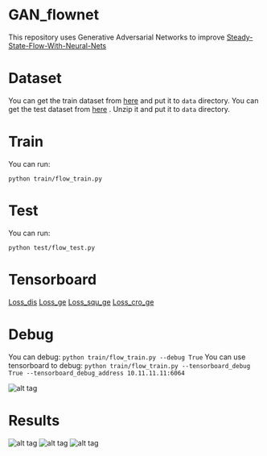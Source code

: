 # GAN_flownet

This repository uses Generative Adversarial Networks to improve [Steady-State-Flow-With-Neural-Nets](https://github.com/loliverhennigh/Steady-State-Flow-With-Neural-Nets)

# Dataset
You can get the train dataset from [here](https://drive.google.com/file/d/0BzsbU65NgrSuZDBMOW93OWpsMHM/view?usp=sharing) and put it to `data` directory. You can get the test dataset from [here](https://drive.google.com/file/d/0BzsbU65NgrSuR2NRRjBRMDVHaDQ/view?usp=sharing) . Unzip it and put it to `data` directory. 
# Train
You can run:
```Shell
python train/flow_train.py
```

# Test 
You can run:
```Shell
python test/flow_test.py
```

# Tensorboard
[Loss_dis](https://github.com/jiazhaozhu/GAN_flownet/blob/master/checkpoints/Loss_dis.jpg)
[Loss_ge](https://github.com/jiazhaozhu/GAN_flownet/blob/master/checkpoints/Loss_ge.jpg)
[Loss_squ_ge](https://github.com/jiazhaozhu/GAN_flownet/blob/master/checkpoints/Loss_squ_ge.jpg)
[Loss_cro_ge](https://github.com/jiazhaozhu/GAN_flownet/blob/master/checkpoints/Loss_cro_ge.jpg)

# Debug
You can debug:
`python train/flow_train.py --debug True`
You can use tensorboard to debug:
`python train/flow_train.py --tensorboard_debug True --tensorboard_debug_address 10.11.11.11:6064`

![alt tag](https://github.com/jiazhaozhu/GAN_flownet/blob/master/checkpoints/tensorboard_debug.jpg)

# Results

![alt tag](https://github.com/jiazhaozhu/GAN_flownet/blob/master/test/sample_1.png)
![alt tag](https://github.com/jiazhaozhu/GAN_flownet/blob/master/test/sample_2.png)
![alt tag](https://github.com/jiazhaozhu/GAN_flownet/blob/master/test/sample_3.png)
